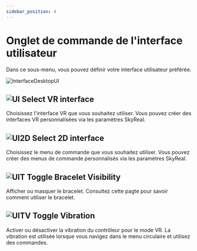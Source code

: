 ```yaml
---
sidebar_position: 4
---
```


# Onglet de commande de l'interface utilisateur

Dans ce sous-menu, vous pouvez définir votre interface utilisateur préférée.

![InterfaceDesktopUI](/img/manuel-vr-user/manip-pc/intDeskUI.png)

## ![UI](/img/manuel-vr-user/manip-pc/icons/ui.png) Select VR interface

Choisissez l'interface VR que vous souhaitez utiliser. Vous pouvez créer des interfaces VR personnalisées via les paramètres SkyReal.

## ![UI2D](/img/manuel-vr-user/manip-pc/icons/ui2D.png) Select 2D interface

Choisissez le menu de commande que vous souhaitez utiliser. Vous pouvez créer des menus de commande personnalisés via les paramètres SkyReal.

## ![UIT](/img/manuel-vr-user/manip-pc/icons/uiT.png) Toggle Bracelet Visibility

Afficher ou masquer le bracelet. Consultez cette pagte pour savoir comment utiliser le bracelet.

## ![UITV](/img/manuel-vr-user/manip-pc/icons/uiTV.png) Toggle Vibration

Activer ou désactiver la vibration du contrôleur pour le mode VR. La vibration est utilisée lorsque vous navigez dans le menu circulaire et utilisez des commandes.
